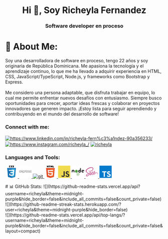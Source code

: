 <h1 align="center">Hi 👋, Soy Richeyla Fernandez</h1>
<h3 align="center">Software developer en proceso</h3>

# 💫 About Me:
Soy una desarrolladora de software en proceso, tengo 22 años y soy originaria de República Dominicana. Me apasiona la tecnología y el aprendizaje continuo, lo que me ha llevado a adquirir experiencia en HTML, CSS, JavaScript/TypeScript, Node.js, y frameworks como Bootstrap y Express.<br><br>Me considero una persona adaptable, que disfruta trabajar en equipo, lo cual me permite enfrentar nuevos desafíos con entusiasmo. Siempre busco oportunidades para crecer, aportar ideas frescas y colaborar en proyectos innovadores que generen impacto. ¡Estoy lista para seguir aprendiendo y contribuyendo en el mundo del desarrollo de software!

<h3 align="left">Connect with me:</h3>
<p align="left">
<a href="https://linkedin.com/in/https://www.linkedin.com/in/richeyla-fern%c3%a1ndez-90a356233/" target="blank"><img align="center" src="https://raw.githubusercontent.com/rahuldkjain/github-profile-readme-generator/master/src/images/icons/Social/linked-in-alt.svg" alt="https://www.linkedin.com/in/richeyla-fern%c3%a1ndez-90a356233/" height="30" width="40" /></a>
<a href="https://instagram.com/https://www.instagram.com/richeyla_/" target="blank"><img align="center" src="https://raw.githubusercontent.com/rahuldkjain/github-profile-readme-generator/master/src/images/icons/Social/instagram.svg" alt="https://www.instagram.com/richeyla_/" height="30" width="40" /></a>
<a href="https://discord.gg/richeyla" target="blank"><img align="center" src="https://raw.githubusercontent.com/rahuldkjain/github-profile-readme-generator/master/src/images/icons/Social/discord.svg" alt="richeyla" height="30" width="40" /></a>
</p>


<h3 align="left">Languages and Tools:</h3>
<p align="left"> <a href="https://www.w3schools.com/css/" target="_blank" rel="noreferrer"> <img src="https://raw.githubusercontent.com/devicons/devicon/master/icons/css3/css3-original-wordmark.svg" alt="css3" width="40" height="40"/> </a> <a href="https://expressjs.com" target="_blank" rel="noreferrer"> <img src="https://raw.githubusercontent.com/devicons/devicon/master/icons/express/express-original-wordmark.svg" alt="express" width="40" height="40"/> </a> <a href="https://git-scm.com/" target="_blank" rel="noreferrer"> <img src="https://www.vectorlogo.zone/logos/git-scm/git-scm-icon.svg" alt="git" width="40" height="40"/> </a> <a href="https://www.w3.org/html/" target="_blank" rel="noreferrer"> <img src="https://raw.githubusercontent.com/devicons/devicon/master/icons/html5/html5-original-wordmark.svg" alt="html5" width="40" height="40"/> </a> <a href="https://developer.mozilla.org/en-US/docs/Web/JavaScript" target="_blank" rel="noreferrer"> <img src="https://raw.githubusercontent.com/devicons/devicon/master/icons/javascript/javascript-original.svg" alt="javascript" width="40" height="40"/> </a> <a href="https://nodejs.org" target="_blank" rel="noreferrer"> <img src="https://raw.githubusercontent.com/devicons/devicon/master/icons/nodejs/nodejs-original-wordmark.svg" alt="nodejs" width="40" height="40"/> </a> <a href="https://sass-lang.com" target="_blank" rel="noreferrer"> <img src="https://raw.githubusercontent.com/devicons/devicon/master/icons/sass/sass-original.svg" alt="sass" width="40" height="40"/> </a> <a href="https://www.typescriptlang.org/" target="_blank" rel="noreferrer"> <img src="https://raw.githubusercontent.com/devicons/devicon/master/icons/typescript/typescript-original.svg" alt="typescript" width="40" height="40"/> </a> </p>
# 📊 GitHub Stats:
![](https://github-readme-stats.vercel.app/api?username=richeyla&theme=midnight-purple&hide_border=false&include_all_commits=false&count_private=false)<br/>
![](https://github-readme-streak-stats.herokuapp.com/?user=richeyla&theme=midnight-purple&hide_border=false)<br/>
![](https://github-readme-stats.vercel.app/api/top-langs/?username=richeyla&theme=midnight-purple&hide_border=false&include_all_commits=false&count_private=false&layout=compact)

<!-- Proudly created with GPRM ( https://gprm.itsvg.in ) -->
